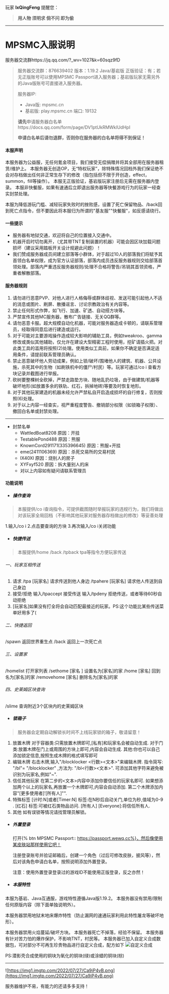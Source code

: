 玩家 **lxQingFeng** 提醒您：

> **用人物 须明求 倘不问 即为偷**

---

# MPSMC入服说明

服务器交流群https://jq.qq.com/?_wv=1027&k=60sqz9fD

> 服务器交流群：876639402
> 版本：1.19.2 Java/基岩版
> 正版验证：有；若无正版账号可以使用MPSMC Passport进入服务器；基岩版玩家无需另外的Java版账号可直接进入服务器。
>
> 服务器IP:
>
> * Java版: mpsmc.cn
> * 基岩版: play.mpsmc.cn 端口: 19132
>
>
> **请先**申请服务器白名单https://docs.qq.com/form/page/DV1ptUkRMWklUdHpI
>
> **申请白名单后请勿退群，否则你在服务器的白名单将得不到保证！**

#### 本服声明

本服务器为公益服，无任何氪金项目，我们接受无偿捐赠并将其全部用在服务器租赁/维护上。
本服务器无创造OP，无“特权玩家”，除特殊情况回档外我们保证绝不会对存档做出任何非正常生存下的修改（指包括但不限于开创造，effect，summon，fill等操作）。
本服无正版验证，基岩版玩家注册后无需在服务器内登录。
本服非快餐服，如果有速通后立即退出服务器等快餐游戏行为的玩家一经查实封禁处理。

本服为降低游玩门槛、减轻玩家失败时的挫败感，设置了死亡保留物品、/back回到死亡点指令，但不要因此将本服归为所谓的"基友服""快餐服"，如反感请绕行。

#### 一些提示

* 服务器有地狱交通，欢迎将自己的位置接入交通中。
* 机器开启时切勿离开，（尤其带TNT复制装置的机器）可能会因区块加载问题损坏（建议采用踏板开关设计规避此问题）！
* 我们赞成服务器成员间建立部落等小群体，对于超过10人的部落我们将赋予其首领白名单权限，成为官方认证部落，部落内成员违反服务器规则交给部落首领处理。部落内严重违反服务器规则/处理不合格将警告/吊销其首领资格，严重者解散部落。

#### 服务器规则

1. 请勿进行恶意PVP、对他人进行人格侮辱或群体歧视、发送可能引起他人不适的消息或图片、刷屏、散播谣言、讨论宗教政治有关内容等。
2. 禁止任何形式作弊，如飞行、加速、矿透、自动搭方块等。
3. 严禁宣传其他MC服务器，散布广告链接、无关QQ群等。
4. 请勿恶意卡服。超大规模自动化机器，可能对服务器造成卡顿的，请联系管理员，经取得同意后进行建造或运行。
5. 对于可能对主要游戏操作造成较大影响的辅助工具，例如tweakroo、gamma修改或类似其他辅助，仅允许在建设大型精密工程时使用，挖矿请插火把。对此类工具的滥用将按照(2)处理。使用类似工具前，如果你不确定是否满足适用条件，请提前联系管理员确认。
6. 禁止恶意破坏他人劳动成果，例如上锁/破坏/围堵他人的建筑、机器、公共设施，杀死其中的生物（如刷铁机中的僵尸/村民）等。玩家可通过/co i 查看方块记录并截图进行举报。
7. 砍树要整棵树全砍掉，严禁走路垫方块、随地乱扔垃圾，由于做建筑/机器等破坏地形(如放置多余的铁轨、红石，拆掉地砖)等要及时恢复地形。
8. 对于其他玩家建造的机器未经允许严禁私自开启造成损坏的自行修复，否则按照(6)处理。
9. 对于以上内容一经查实，视严重程度警告、撤销部分权限（如锁箱子权限）、撤回白名单或封禁处理。

---

* 封禁名单
  * WattledBoat8208 原因：开挂
  * TestablePond488 原因：熊服
  * KnownCord291171(335396645) 原因：熊服+开挂
  * eme(2411106369) 原因：杀死交易所的交易村民
  * IX40XI 原因：烧别人的房子
  * XYFxyf520 原因：拆大量别人的床
  * 对以上内容如有疑问请联系管理员

#### 功能说明

* ##### 操作查询

> 本服提供/co i查询指令，可提供截图随时举报玩家的违规行为，我们将做出对该玩家全局回档（不影响其他玩家对服务器存档做出的修改）等妥善处理

1.输入/co i
2.点击要查询的方块
3.再次输入/co i关闭功能

* ##### 快捷传送

> 本服提供/home /back /tpback tpa等指令方便玩家传送

###### 一、玩家互相传送

1. 请求
   /tpa [玩家名] 请求传送到他人身边
   /tpahere [玩家名] 请求他人传送到自己身边
2. 接受/拒绝
   输入/tpaccept 接受传送
   输入/tpdeny 拒绝传送，或者等待60秒自动拒绝
3. [玩家名]如果没有打全将会自动匹配最接近的玩家。PS:这个功能比某些传送菜单好用多了(

###### 二、快捷返回

/spawn 返回世界重生点
/back 返回上一次死亡点

###### 三、设置家

/homelist 打开家列表
/sethome [家名 ] 设置名为[家名]的家
/home [家名] 回到名为[家名]的家
/removehome [家名] 删除名为[家名]的家

###### 四、史莱姆区块查询

/slime 查询附近3个区块内的史莱姆区块

* ##### 锁箱子

> 服务器会定期自动解锁长时间不上线玩家锁的箱子，敬请留意！

1. 放置木牌
   对于容器类:只需放置木牌即可,[私有]和玩家名会被自动生成.
   对于门类:放置木牌在门上或周围的方块上即可,内容会自动生成.
   其他:你也可以自己添加锁定信息,按照生成木牌的格式填写即可
2. 编辑木牌
   右击木牌,输入"/blocklocker <行数><文本>"来编辑木牌.
   指令简写: "/bl"= "/blocklocker" ,方法为: "/bl<行数><文本>".
   可添加其他字符来避免被识别为玩家名,例如"~".
3. 信任其他玩家
   在第二步的<文本>内容中添加你要信任的玩家名即可.
   如果想添加两个以上的玩家名,再放置一个木牌即可,内容会自动添加.
   第二个木牌添加内容"[更多使用者]′[所有人]"".
4. 特殊标签
   [计时:N]或者[Timer:N] 标签:在N秒后自动关门,单位为秒,值域为0-9 .
   [红石] 标签:可被红石类物品访问.
   [所有人] [Everyone]:将信任所有人.
5. 其他
   如有误锁等情况请找管理员解锁。

* ##### 外置登录

  打开{% btn MPSMC Passport:: https://passport.wewq.cc%}，然后像使用某皮肤站那样使用它吧！

  注册登录账号并验证邮箱后，创建一个角色（过后可修改皮肤，披风等），然后对该角色申请白名单，按照说明添加外置登录。

  注意：使用外置登录登录过的游戏ID不能使用正版登录，反之亦然！
* ##### 本服特性

本服为基岩、Java互通服，游戏特性遵循Java版1.19.2。
本服务器没有禁用/限制任何原版内容（除下面单独说明外）。

本服务器禁用地狱末地床爆炸特性（防止漏网的速通玩家利用此特性屠龙等破坏地形）。

本服务器禁用火焰蔓延/破坏方块。
本服务器死亡不掉落，经验不保留。
本服务器有针对苦力怕的爆炸保护，不影响TNT，村民等。
本服务器已加入自定义合成数据包，可对部分不可再生珍贵物品进行自定义合成，配方如下
![自定义合成](https://img1.imgtp.com/2022/07/18/LGn9CZrW.png)

PS:潜影壳合成使用的铜块为氧化的铜块(绿)或涂蜡的铜块(棕)

---

![https://img1.imgtp.com/2022/07/27/Ca9iP4vB.png](https://img1.imgtp.com/2022/07/27/Ca9iP4vB.png)

服务器维护不易，有能力的还请多多支持！
